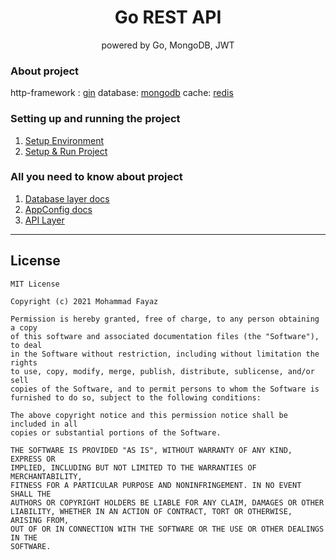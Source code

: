 <h1 align="center"> Go REST API </h1>
<p align="center"> powered by Go, MongoDB, JWT </p>

### About project

http-framework : [gin](https://github.com/gin-gonic/gin)
database: [mongodb](https://www.mongodb.com/)
cache: [redis](https://redis.io/)

### Setting up and running the project

1. [Setup Environment](repo_setup/docs/environment.md)
2. [Setup & Run Project](repo_setup/docs/project.md)

### All you need to know about project

1. [Database layer docs](repo_setup/docs/database.md)
2. [AppConfig docs](repo_setup/docs/app_config.md)
3. [API Layer](repo_setup/docs/api_layer.md)
---

## License

```
MIT License

Copyright (c) 2021 Mohammad Fayaz

Permission is hereby granted, free of charge, to any person obtaining a copy
of this software and associated documentation files (the "Software"), to deal
in the Software without restriction, including without limitation the rights
to use, copy, modify, merge, publish, distribute, sublicense, and/or sell
copies of the Software, and to permit persons to whom the Software is
furnished to do so, subject to the following conditions:

The above copyright notice and this permission notice shall be included in all
copies or substantial portions of the Software.

THE SOFTWARE IS PROVIDED "AS IS", WITHOUT WARRANTY OF ANY KIND, EXPRESS OR
IMPLIED, INCLUDING BUT NOT LIMITED TO THE WARRANTIES OF MERCHANTABILITY,
FITNESS FOR A PARTICULAR PURPOSE AND NONINFRINGEMENT. IN NO EVENT SHALL THE
AUTHORS OR COPYRIGHT HOLDERS BE LIABLE FOR ANY CLAIM, DAMAGES OR OTHER
LIABILITY, WHETHER IN AN ACTION OF CONTRACT, TORT OR OTHERWISE, ARISING FROM,
OUT OF OR IN CONNECTION WITH THE SOFTWARE OR THE USE OR OTHER DEALINGS IN THE
SOFTWARE.

```
